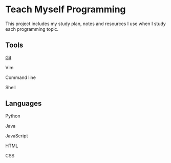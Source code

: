 # Teach Myself Programming

This project includes my study plan, notes and resources I use when I study each programming topic. 

## Tools

[Git](https://github.com/erinchocolate/teach-myself-programming/tree/master/Git)

Vim

Command line

Shell 

## Languages

Python

Java

JavaScript

HTML

CSS

